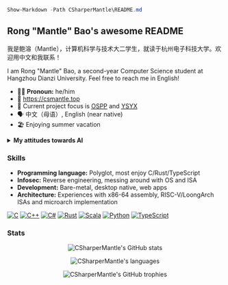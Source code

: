```powershell
Show-Markdown -Path CSharperMantle\README.md
```

## Rong "Mantle" Bao's awesome README

我是鲍溶（Mantle），计算机科学与技术大二学生，就读于杭州电子科技大学。欢迎用中文和我联系！

I am Rong "Mantle" Bao, a second-year Computer Science student at Hangzhou Dianzi University. Feel free to reach me in English!

- :raising_hand_man: **Pronoun:** he/him
- :bookmark_tabs: <https://csmantle.top>
- :telescope: Current project focus is [<abbr title="Open Source Promotion Plan">OSPP</abbr>](https://summer-ospp.ac.cn/) and [<abbr title="Yi Sheng Yi Xin, lit. &quot;each student gets a chip&quot;">YSYX</abbr>](https://ysyx.oscc.cc/)
- :speaking_head: 中文（母语）, English (near native)
- :beach_umbrella: Enjoying summer vacation

<details>
  <summary><strong>My attitudes towards AI</strong></summary>

* Machine learning problems are analytical and statistical problems.
* Neural networks are good at discovering patterns not obvious to traditional approaches.
* LLMs are probabilistic token predictors. They often intrinsically hallucinate.
* Garbage in, garbage out. Observation in, imitation out.
* I do use LLMs to brainstorm ideas.
* I do use LLMs to perform repetitive clerical work and typographical proofreading.
* I do chat with LLMs to have fun in my spare time.
* I do use LLMs to craft images for imagined scenes for hobby use.
* I do *not* use LLMs to write code for production use.
* I do *not* use LLMs to write casual articles, like blogs.
* I do *not* use LLMs to write academic articles or carry out research in place of myself.
* I do *not* use LLMs as a search engine.
* I do *not* trust LLMs as a sole source of information.
* I do *not* accept responses from LLMs without verification.
* I believe the loopholes and waivers in LLM hosting companies' EULA leave much personal information at risk.
* I believe LLMs are energy hogs that should be used with conservation in mind.
* I believe LLMs are becoming more performant as theories and technologies evolve.

</details>

### Skills

- **Programming language:** Polyglot, most enjoy C/Rust/TypeScript
- **Infosec:** Reverse engineering, messing around with OS and ISA
- **Development:** Bare-metal, desktop native, web apps
- **Architecture:** Experiences with x86-64 assembly, RISC-V/LoongArch ISAs and microarch implementation

[![C](https://img.shields.io/badge/c-%2300599C.svg?style=for-the-badge&logo=c&logoColor=white)][1] [![C++](https://img.shields.io/badge/c++-%2300599C.svg?style=for-the-badge&logo=c%2B%2B&logoColor=white)][2] [![C#](https://custom-icon-badges.demolab.com/badge/C%23-%23239120.svg?style=for-the-badge&logo=cshrp&logoColor=white)][3] [![Rust](https://img.shields.io/badge/Rust-%23000000.svg?style=for-the-badge&logo=rust&logoColor=white)][4] [![Scala](https://img.shields.io/badge/Scala-%23DC322F.svg?style=for-the-badge&logo=scala&logoColor=white)][5] [![Python](https://img.shields.io/badge/python-%233670A0.svg?style=for-the-badge&logo=python&logoColor=ffdd54)][6] [![TypeScript](https://img.shields.io/badge/TypeScript-%233178C6.svg?style=for-the-badge&logo=typescript&logoColor=fff)][7]

### Stats

<p align="center">
  <picture>
    <source
      srcset="https://github-readme-stats.vercel.app/api?username=CSharperMantle&theme=dracula&show_icons=true&count_private=true&include_all_commits=true"
      media="(prefers-color-scheme: dark)"
    />
    <source
      srcset="https://github-readme-stats.vercel.app/api?username=CSharperMantle&show_icons=true&count_private=true&include_all_commits=true"
      media="(prefers-color-scheme: light), (prefers-color-scheme: no-preference)"
    />
    <img alt="CSharperMantle's GitHub stats" src="https://github-readme-stats.vercel.app/api?username=CSharperMantle&show_icons=true&count_private=true&include_all_commits=true" />
  </picture>
</p>


<p align="center">
  <picture>
    <source
      srcset="https://github-readme-stats.vercel.app/api/top-langs?username=CSharperMantle&size_weight=0.5&count_weight=0.5&show_icons=true&theme=dracula&layout=compact"
      media="(prefers-color-scheme: dark)"
    />
    <source
      srcset="https://github-readme-stats.vercel.app/api/top-langs?username=CSharperMantle&size_weight=0.5&count_weight=0.5&show_icons=true&layout=compact"
      media="(prefers-color-scheme: light), (prefers-color-scheme: no-preference)"
    />
    <img alt="CSharperMantle's languages" src="https://github-readme-stats.vercel.app/api/top-langs?username=CSharperMantle&size_weight=0.5&count_weight=0.5&show_icons=true&layout=compact" />
  </picture>
</p>

<p align="center">
  <img alt="CSharperMantle's GitHub trophies" src="https://github-profile-trophy.vercel.app/?username=CSharperMantle&theme=onedark" />
</p>

[1]: https://github.com/CSharperMantle?tab=repositories&q=&type=&language=c&sort=
[2]: https://github.com/CSharperMantle?tab=repositories&q=&type=&language=c%2B%2B&sort=
[3]: https://github.com/CSharperMantle?tab=repositories&q=&type=&language=c%23&sort=
[4]: https://github.com/CSharperMantle?tab=repositories&q=&type=&language=rust&sort=
[5]: https://github.com/CSharperMantle?tab=repositories&q=&type=&language=scala&sort=
[6]: https://github.com/CSharperMantle?tab=repositories&q=&type=&language=python&sort=
[7]: https://github.com/CSharperMantle?tab=repositories&q=&type=&language=typescript&sort=
